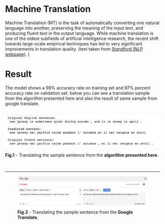 # Machine Translation
Machine Translation (MT) is the task of automatically converting one natural language into another, preserving the meaning of the input text, and producing fluent text in the output language. While machine translation is one of the oldest subfields of artificial intelligence research, the recent shift towards large-scale empirical techniques has led to very significant improvements in translation quality. (text taken from <a href = "https://nlp.stanford.edu/projects/mt.shtml">Standford (NLP webpage)</a>. )

# Result
The model shows a 98% accuracy rate on training set and 97% percent accuracy rate on validation set. below you can see a translation sample from the algorithm presented here and also the result of same sample from google translate.

<br>

<img src = "./images/result.png">
<p style="font-size: 14px;"> <b>Fig.1</b> - Translating the sample sentence from the <b>algorithm presented here</b>. </p>

<br>
<hr>

<figure>
  <img src = "./images/google_translate_result.png">
  <figcaption><b>Fig.2</b> - Translating the sample sentence from the <b>Google Translate</b>. </figcaption>
</figure>
